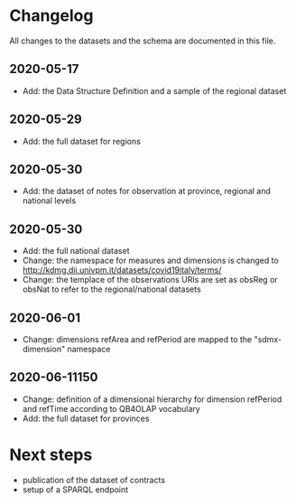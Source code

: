 # Changelog

All changes to the datasets and the schema are documented in this file.

## 2020-05-17 
- Add: the Data Structure Definition and a sample of the regional dataset

## 2020-05-29 
- Add: the full dataset for regions

## 2020-05-30 
- Add: the dataset of notes for observation at province, regional and national levels

## 2020-05-30
- Add: the full national dataset
- Change: the namespace for measures and dimensions is changed to <http://kdmg.dii.univpm.it/datasets/covid19italy/terms/>
- Change: the templace of the observations URIs are set as obsReg or obsNat to refer to the regional/national datasets

## 2020-06-01
- Change: dimensions refArea and refPeriod are mapped to the "sdmx-dimension" namespace

## 2020-06-11150
- Change: definition of a dimensional hierarchy for dimension refPeriod and refTime according to QB4OLAP vocabulary
- Add: the full dataset for provinces

# Next steps
- publication of the dataset of contracts
- setup of a SPARQL endpoint
